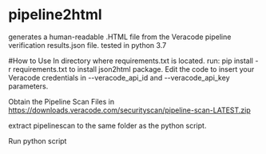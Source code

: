 # pipeline2html
generates a human-readable .HTML file from the Veracode pipeline verification results.json file.
tested in python 3.7

#How to Use
In directory where requirements.txt is located.
run: pip install -r requirements.txt to install json2html package.
Edit the code to insert your Veracode credentials in --veracode_api_id and --veracode_api_key parameters.

Obtain the Pipeline Scan Files in https://downloads.veracode.com/securityscan/pipeline-scan-LATEST.zip

extract pipelinescan to the same folder as the python script.

Run python script



